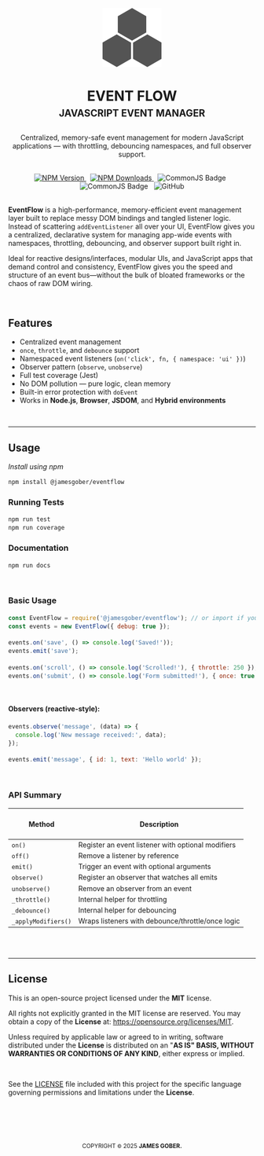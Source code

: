 <div align="center">
        <img width="120px" height="auto" src="https://raw.githubusercontent.com/jamesgober/jamesgober/main/media/icons/hexagon-3.svg" alt="Triple Hexagon">
    <h1>
        <strong>EVENT FLOW</strong>
        <br>
        <sub>
            <sup>
                JAVASCRIPT EVENT MANAGER
            </sup>
        </sub>
        <br>
    </h1>
    <p>
        Centralized, memory-safe event management for modern JavaScript applications — with throttling, debouncing namespaces, and full observer support.
    </p>
    <br>
    <div>
  <!-- NPM version -->
        <a href="https://www.npmjs.com/package/@jamesgober/eventflow" alt="NPM Version">
            <img src="https://img.shields.io/npm/v/@jamesgober/eventflow.svg" alt="NPM Version">
        </a>
        <span>&nbsp;</span>
        <!-- NPM downloads -->
        <a href="https://www.npmjs.com/package/@jamesgober/eventflow" alt="NPM Downloads">
            <img src="https://img.shields.io/npm/dm/@jamesgober/eventflow.svg" alt="NPM Downloads">
        </a>
        <span>&nbsp;</span>
        <!-- Bundle size -->
        <img src="https://img.shields.io/codecov/c/github/jamesgober/event-flow" alt="CommonJS Badge">
        <span>&nbsp;</span>
        <!-- BCommonJS Badge -->
        <img src="https://img.shields.io/badge/module-CJS-informational" alt="CommonJS Badge">
        <span>&nbsp;</span>
        <img alt="GitHub" src="https://img.shields.io/github/license/jamesgober/event-flow">
    </div>
</div>

<br>
<p>
    <strong>EventFlow</strong> is a high-performance, memory-efficient event management layer built to replace messy DOM bindings and tangled listener logic. 
    Instead of scattering <code>addEventListener</code> all over your UI, EventFlow gives you a centralized, declarative system for managing app-wide events with namespaces, throttling, debouncing, and observer support built right in.
</p>
<p>
    Ideal for reactive designs/interfaces, modular UIs, and JavaScript apps that demand control and consistency, EventFlow gives you the speed and structure of an event bus—without the bulk of bloated frameworks or the chaos of raw DOM wiring.
</p>
<br>

<h2>Features</h2>
<ul>
    <li>
        Centralized event management
    </i>
    <li>
        <code>once</code>, <code>throttle</code>, and <code>debounce</code> support
    </i>
    <li>
        Namespaced event listeners (<code>on('click', fn, { namespace: 'ui' })</code>)  
    </i>
    <li>
        Observer pattern (<code>observe</code>, <code>unobserve</code>)  
    </i>
    <li>
        Full test coverage (Jest)  
    </i>
    <li>
        No DOM pollution — pure logic, clean memory  
    </i>
    <li>
        Built-in error protection with <code>doEvent</code>
    </i>
    <li>
        Works in <b>Node.js</b>, <b>Browser</b>, <b>JSDOM</b>, and <b>Hybrid environments</b>
    </i>
</ul>

<br>

---

<h2>Usage</h2>

<p>
    <i>Install using npm</i>
</p>

```bash
npm install @jamesgober/eventflow
```

<h3>Running Tests</h3>

```bash
npm run test
npm run coverage
```

<h3>Documentation</h3>

```bash
npm run docs
```

<br>

<h3>Basic Usage</h3>

```js
const EventFlow = require('@jamesgober/eventflow'); // or import if you use ESM
const events = new EventFlow({ debug: true });

events.on('save', () => console.log('Saved!'));
events.emit('save');

events.on('scroll', () => console.log('Scrolled!'), { throttle: 250 });
events.on('submit', () => console.log('Form submitted!'), { once: true });
```

<br>
<h4>Observers (reactive-style):</h4>

```js
events.observe('message', (data) => {
  console.log('New message received:', data);
});

events.emit('message', { id: 1, text: 'Hello world' });
```

<br>

<h3>API Summary</h3>
<table>
    <thead>
        <tr>
            <th><h4>Method</h4></th>
            <th><h4>Description</h4></th>
        </tr>
    </thead>
    <tbody>
        <tr>
            <td><code>on()</code></td>
            <td>Register an event listener with optional modifiers</th>
        </tr>
        <tr>
            <td><code>off()</code></td>
            <td>Remove a listener by reference</td>
        </tr>
        <tr>
            <td><code>emit()</code></td>
            <td>Trigger an event with optional arguments</td>
        </tr>
        <tr>
            <td><code>observe()</code></td>
            <td>Register an observer that watches all emits</td>
        </tr>
        <tr>
            <td><code>unobserve()</code></td>
            <td>Remove an observer from an event</td>
        </tr>
            <td><code>_throttle()</code></td>
            <td>Internal helper for throttling</td>
        </tr>
        <tr>
            <td><code>_debounce()</code></td>
            <td>Internal helper for debouncing</td>
        </tr>
        <tr>
            <td><code>_applyModifiers()</code></td>
            <td>Wraps listeners with debounce/throttle/once logic</td>
        </tr>
    </tbody>
</table>


<br>


<!-- LICENSE
============================================================================ -->
<div id="license">
    <br><hr>
    <h2>License</h2>
    <p>This is an open-source project licensed under the <b>MIT</b> license.</p>
    <p>All rights not explicitly granted in the MIT license are reserved. You may obtain a copy of the 
    <b>License</b> at: 
    <a href="https://opensource.org/licenses/MIT" title="MIT License" target="_blank">https://opensource.org/licenses/MIT</a>.
    </p>
    <p>Unless required by applicable law or agreed to in writing, software distributed under the <b>License</b> is distributed on an "<b>AS IS" BASIS, WITHOUT WARRANTIES OR CONDITIONS OF ANY KIND</b>, either express or implied.</p>
    <br><p>See the <a href="./LICENSE" title="Software License file">LICENSE</a> file included with this project for the specific language governing permissions and limitations under the <b>License</b>.</p>
    <br>
</div>


<br>

<!-- COPYRIGHT
============================================================================ -->
<div align="center">
  <br>
  <h2></h2>
  <sup>COPYRIGHT <small>&copy;</small> 2025 <strong>JAMES GOBER.</strong></sup>
</div>